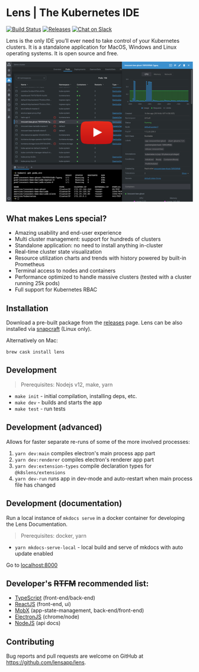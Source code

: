 # Lens | The Kubernetes IDE

[![Build Status](https://dev.azure.com/lensapp/lensapp/_apis/build/status/lensapp.lens?branchName=master)](https://dev.azure.com/lensapp/lensapp/_build/latest?definitionId=1&branchName=master)
[![Releases](https://img.shields.io/github/downloads/lensapp/lens/total.svg)](https://github.com/lensapp/lens/releases)
[![Chat on Slack](https://img.shields.io/badge/chat-on%20slack-blue.svg?logo=slack&longCache=true&style=flat)](https://join.slack.com/t/k8slens/shared_invite/enQtOTc5NjAyNjYyOTk4LWU1NDQ0ZGFkOWJkNTRhYTc2YjVmZDdkM2FkNGM5MjhiYTRhMDU2NDQ1MzIyMDA4ZGZlNmExOTc0N2JmY2M3ZGI)

Lens is the only IDE you’ll ever need to take control of your Kubernetes clusters. It is a standalone application for MacOS, Windows and Linux operating systems. It is open source and free.

[![Screenshot](.github/screenshot.png)](https://youtu.be/04v2ODsmtIs)

## What makes Lens special?

* Amazing usability and end-user experience
* Multi cluster management: support for hundreds of clusters
* Standalone application: no need to install anything in-cluster
* Real-time cluster state visualization
* Resource utilization charts and trends with history powered by built-in Prometheus
* Terminal access to nodes and containers
* Performance optimized to handle massive clusters (tested with a cluster running 25k pods)
* Full support for Kubernetes RBAC

## Installation

Download a pre-built package from the [releases](https://github.com/lensapp/lens/releases) page. Lens can be also installed via [snapcraft](https://snapcraft.io/kontena-lens) (Linux only).

Alternatively on Mac:
```
brew cask install lens
```

## Development

> Prerequisites: Nodejs v12, make, yarn

* `make init` - initial compilation, installing deps, etc.
* `make dev` - builds and starts the app
* `make test` - run tests

## Development (advanced)

Allows for faster separate re-runs of some of the more involved processes:

1. `yarn dev:main` compiles electron's main process app part 
1. `yarn dev:renderer` compiles electron's renderer app part  
1. `yarn dev:extension-types` compile declaration types for `@k8slens/extensions`  
1. `yarn dev-run` runs app in dev-mode and auto-restart when main process file has changed

## Development (documentation) 

Run a local instance of `mkdocs serve` in a docker container for developing the Lens Documentation.

> Prerequisites: docker, yarn

* `yarn mkdocs-serve-local` - local build and serve of mkdocs with auto update enabled

Go to [localhost:8000](http://127.0.0.1:8000)

## Developer's ~~RTFM~~ recommended list:

- [TypeScript](https://www.typescriptlang.org/docs/home.html) (front-end/back-end) 
- [ReactJS](https://reactjs.org/docs/getting-started.html) (front-end, ui)
- [MobX](https://mobx.js.org/) (app-state-management, back-end/front-end)
- [ElectronJS](https://www.electronjs.org/docs) (chrome/node)
- [NodeJS](https://nodejs.org/dist/latest-v12.x/docs/api/) (api docs)



## Contributing

Bug reports and pull requests are welcome on GitHub at https://github.com/lensapp/lens.